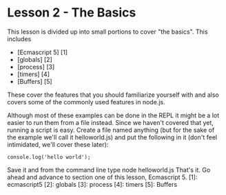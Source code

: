 # Lesson 2 - The Basics

This lesson is divided up into small portions to cover "the basics". This includes
* [Ecmascript 5] [1]
* [globals] [2]
* [process] [3]
* [timers] [4]
* [Buffers] [5]

These cover the features that you should familiarize yourself with and also covers some of the commonly used features in node.js. 

Although most of these examples can be done in the REPL it might be a lot easier to run them from a file instead. Since we haven't covered that yet, running a script is easy. Create a file named anything (but for the sake of the example we'll call it helloworld.js) and put the following in it (don't feel intimidated, we'll cover these later):

	console.log('hello world'); 

Save it and from the command line type 
	node helloworld.js
That's it. Go ahead and advance to section one of this lesson, Ecmascript 5. 
[1]: ecmascript5
[2]: globals
[3]: process
[4]: timers
[5]: Buffers

